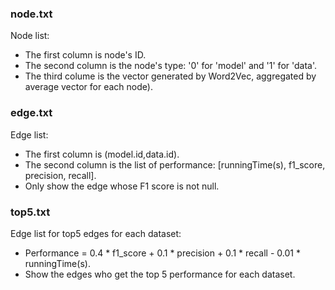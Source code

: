 ### node.txt

Node list: 

* The first column is node's ID.
* The second column is the node's type: '0' for 'model' and '1' for 'data'.
* The third colume is the vector generated by Word2Vec, aggregated by average vector for each node).

### edge.txt

Edge list:

* The first column is (model.id,data.id).
* The second column is the list of performance: [runningTime(s), f1_score, precision, recall].
* Only show the edge whose F1 score is not null.

### top5.txt

Edge list for top5 edges for each dataset:

* Performance = 0.4 * f1_score + 0.1 * precision + 0.1 * recall - 0.01 * runningTime(s).
* Show the edges who get the top 5 performance for each dataset.